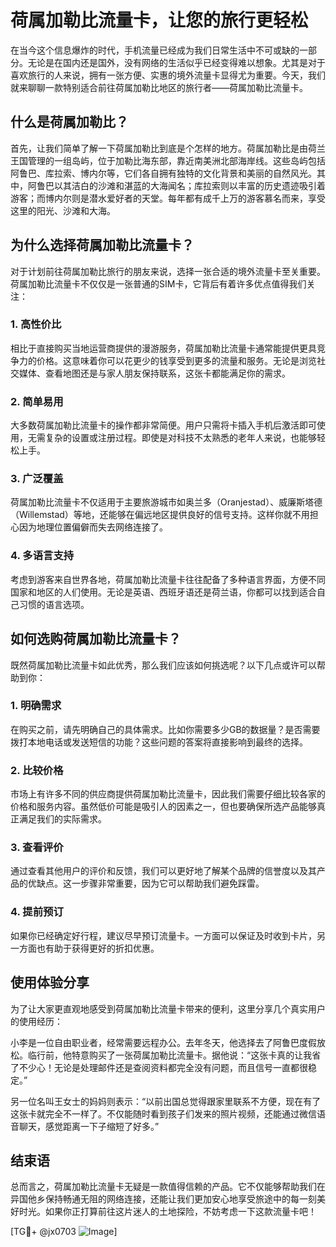 # 荷属加勒比流量卡，让您的旅行更轻松

在当今这个信息爆炸的时代，手机流量已经成为我们日常生活中不可或缺的一部分。无论是在国内还是国外，没有网络的生活似乎已经变得难以想象。尤其是对于喜欢旅行的人来说，拥有一张方便、实惠的境外流量卡显得尤为重要。今天，我们就来聊聊一款特别适合前往荷属加勒比地区的旅行者——荷属加勒比流量卡。

## 什么是荷属加勒比？

首先，让我们简单了解一下荷属加勒比到底是个怎样的地方。荷属加勒比是由荷兰王国管理的一组岛屿，位于加勒比海东部，靠近南美洲北部海岸线。这些岛屿包括阿鲁巴、库拉索、博内尔等，它们各自拥有独特的文化背景和美丽的自然风光。其中，阿鲁巴以其洁白的沙滩和湛蓝的大海闻名；库拉索则以丰富的历史遗迹吸引着游客；而博内尔则是潜水爱好者的天堂。每年都有成千上万的游客慕名而来，享受这里的阳光、沙滩和大海。

## 为什么选择荷属加勒比流量卡？

对于计划前往荷属加勒比旅行的朋友来说，选择一张合适的境外流量卡至关重要。荷属加勒比流量卡不仅仅是一张普通的SIM卡，它背后有着许多优点值得我们关注：

### 1. 高性价比
相比于直接购买当地运营商提供的漫游服务，荷属加勒比流量卡通常能提供更具竞争力的价格。这意味着你可以花更少的钱享受到更多的流量和服务。无论是浏览社交媒体、查看地图还是与家人朋友保持联系，这张卡都能满足你的需求。

### 2. 简单易用
大多数荷属加勒比流量卡的操作都非常简便。用户只需将卡插入手机后激活即可使用，无需复杂的设置或注册过程。即使是对科技不太熟悉的老年人来说，也能够轻松上手。

### 3. 广泛覆盖
荷属加勒比流量卡不仅适用于主要旅游城市如奥兰多（Oranjestad）、威廉斯塔德（Willemstad）等地，还能够在偏远地区提供良好的信号支持。这样你就不用担心因为地理位置偏僻而失去网络连接了。

### 4. 多语言支持
考虑到游客来自世界各地，荷属加勒比流量卡往往配备了多种语言界面，方便不同国家和地区的人们使用。无论是英语、西班牙语还是荷兰语，你都可以找到适合自己习惯的语言选项。

## 如何选购荷属加勒比流量卡？

既然荷属加勒比流量卡如此优秀，那么我们应该如何挑选呢？以下几点或许可以帮助到你：

### 1. 明确需求
在购买之前，请先明确自己的具体需求。比如你需要多少GB的数据量？是否需要拨打本地电话或发送短信的功能？这些问题的答案将直接影响到最终的选择。

### 2. 比较价格
市场上有许多不同的供应商提供荷属加勒比流量卡，因此我们需要仔细比较各家的价格和服务内容。虽然低价可能是吸引人的因素之一，但也要确保所选产品能够真正满足我们的实际需求。

### 3. 查看评价
通过查看其他用户的评价和反馈，我们可以更好地了解某个品牌的信誉度以及其产品的优缺点。这一步骤非常重要，因为它可以帮助我们避免踩雷。

### 4. 提前预订
如果你已经确定好行程，建议尽早预订流量卡。一方面可以保证及时收到卡片，另一方面也有助于获得更好的折扣优惠。

## 使用体验分享

为了让大家更直观地感受到荷属加勒比流量卡带来的便利，这里分享几个真实用户的使用经历：

小李是一位自由职业者，经常需要远程办公。去年冬天，他选择去了阿鲁巴度假放松。临行前，他特意购买了一张荷属加勒比流量卡。据他说：“这张卡真的让我省了不少心！无论是处理邮件还是查阅资料都完全没有问题，而且信号一直都很稳定。”

另一位名叫王女士的妈妈则表示：“以前出国总觉得跟家里联系不方便，现在有了这张卡就完全不一样了。不仅能随时看到孩子们发来的照片视频，还能通过微信语音聊天，感觉距离一下子缩短了好多。”

## 结束语

总而言之，荷属加勒比流量卡无疑是一款值得信赖的产品。它不仅能够帮助我们在异国他乡保持畅通无阻的网络连接，还能让我们更加安心地享受旅途中的每一刻美好时光。如果你正打算前往这片迷人的土地探险，不妨考虑一下这款流量卡吧！

[TG💪+ @jx0703 ![Image](https://github.com/user-attachments/assets/dbca1d08-cadb-493c-b0ec-ad6f7a83f270)]